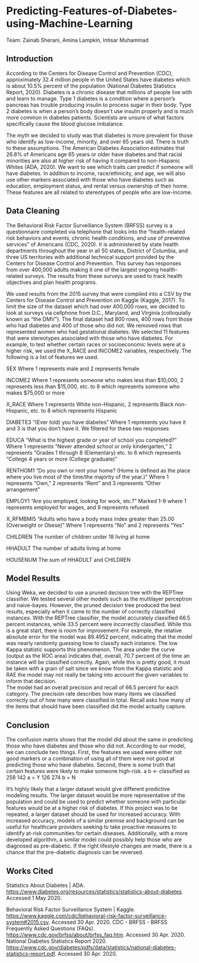 # Predicting-Features-of-Diabetes-using-Machine-Learning

Team: Zainab Sherani, Amina Lampkin, Intisar Muhammad

## Introduction
According to the Centers for Disease Control and Prevention (CDC), approximately 32.4 
million people in the United States have diabetes which is about 10.5% percent of the population (National Diabetes Statistics Report, 2020). Diabetes is a chronic disease that millions of people live with and learn to manage. Type 1 diabetes is a condition where a person’s pancreas has trouble producing insulin to process sugar in their body. Type 2 diabetes is when a person’s body doesn't use insulin properly and is much more common in diabetes patients. Scientists are unsure of what factors specifically cause the blood glucose imbalance. 

The myth we decided to study was that diabetes is more prevalent for those who identify as low-income, minority, and over 65 years old. There is truth to these assumptions. The American Diabetes Association estimates that 26.8% of Americans age 65 years or older have diabetes and that racial minorities are also at higher risk of having it compared to non-Hispanic Whites (ADA, 2020). We want to see which traits can predict if someone will have diabetes. In addition to income, race/ethnicity, and age, we will also use other markers associated with those who have diabetes such as education, employment status, and rental versus ownership of their home. These features are all related to stereotypes of people who are low-income. 

## Data Cleaning 
The Behavioral Risk Factor Surveillance System (BRFSS) survey is a questionnaire completed via telephone that looks into the “health-related risk behaviors and events, chronic health conditions, and use of preventive services” of Americans (CDC, 2020). It is administered by state health departments throughout the year in all 50 states, District of Columbia, and three US territories with additional technical support provided by the Centers for Disease Control and Prevention. This survey has responses from over 400,000 adults making it one of the largest ongoing health-related surveys. The results from these surveys are used to track health objectives and plan health programs. 

We used results from the 2015 survey that were compiled into a CSV by the Centers for Disease Control and Prevention on Kaggle (Kaggle, 2017). To limit the size of the dataset which had over 400,000 rows, we decided to look at surveys via cellphone from D.C., Maryland,  and Virginia (colloquially known as “the DMV”). The final dataset had 800 rows, 400 rows from those who had diabetes and 400 of those who did not. We removed rows that represented women who had gestational diabetes. We selected 11 features that were stereotypes associated with those who have diabetes. For example, to test whether certain races or socioeconomic levels were at a higher risk, we used the X_RACE and INCOME2 variables, respectively. The following is a list of features we used. 

SEX
Where 1 represents male and 2 represents female

INCOME2 
Where 1 represents someone who makes less than $10,000, 2 represents less than $15,000, etc. to 8 which represents someone who makes $75,000 or more

X_RACE 
Where 1 represents White non-Hispanic, 2 represents Black non-Hispanic, etc. to 8 which represents Hispanic

DIABETE3 
“(Ever told) you have diabetes”
Where 1 represents you have it and 3 is that you don’t have it. We filtered for these two responses 

EDUCA 
“What is the highest grade or year of school you completed?”
Where 1 represents “Never attended school or only kindergarten,” 2 represents “Grades 1 through 8 (Elementary) etc. to 6 which represents “College 4 years or more (College graduate)” 

RENTHOM1 
“Do you own or rent your home? (Home is defined as the place where you live most of the time/the majority of the year.)”
Where 1 represents “Own,” 2 represents “Rent” and 3 represents “Other arrangement”

EMPLOY1
“Are you employed, looking for work, etc.?”
Marked 1-9 where 1 represents employed for wages, and 9 represents refused

X_RFMBMI5
“Adults who have a body mass index greater than 25.00 (Overweight or Obese)”
Where 1 represents “No” and 2 represents “Yes”

CHILDREN
The number of children under 18 living at home

HHADULT
The number of adults living at home

HOUSENUM
The sum of HHADULT and CHILDREN

## Model Results 
Using Weka, we decided to use a pruned decision tree with the REPTree classifier. We tested several other models such as the multilayer perceptron and naive-bayes. However, the pruned decision tree produced the best results, especially when it came to the number of correctly classified instances. 
With the REPTree classifier, the model accurately classified 66.5 percent instances, while 33.5 percent were incorrectly classified. While this is a great start, there is room for improvement. For example, the relative absolute error for the model was 89.4952 percent, indicating that the model was nearly randomly guessing how to classify each instance. The low Kappa statistic supports this phenomenon. The area under the curve (output as the ROC area) indicates that, overall, 70.7 percent of the time an instance will be classified correctly. Again, while this is pretty good, it must be taken with a grain of salt since we know from the Kappa statistic and RAE the model may not really be taking into account the given variables to inform that decision.  
The model had an overall precision and recall of 66.5 percent for each category. The precision rate describes how many items we classified correctly out of how many were classified in total. Recall asks how many of the items that should have been classified did the model actually capture. 

## Conclusion 
The confusion matrix shows that the model did about the same in predicting those who have diabetes and those who did not. According to our model, we can conclude two things. First, the features we used were either not good markers or a combination of using all of them were not good at predicting those who have diabetes. Second, there is some truth that certain features were likely to make someone high-risk. 
a
b
← classified as
258
142
a = Y
126
274
b = N

It’s highly likely that a larger dataset would give different predictive modeling results. The larger dataset would be more representative of the population and could be used to predict whether someone with particular features would be at a higher risk of diabetes. If this project was to be repeated, a larger dataset should be used for increased accuracy. With increased accuracy, models of a similar premise and background can be useful for healthcare providers seeking to take proactive measures to identify at-risk communities for certain diseases. Additionally, with a more developed algorithm, a similar model could possibly help those who are diagnosed as pre-diabetic. If the right lifestyle changes are made, there is a chance that the pre-diabetic diagnosis can be reversed.


## Works Cited

Statistics About Diabetes | ADA. https://www.diabetes.org/resources/statistics/statistics-about-diabetes. Accessed 1 May 2020.

Behavioral Risk Factor Surveillance System | Kaggle. https://www.kaggle.com/cdc/behavioral-risk-factor-surveillance-system#2015.csv. Accessed 30 Apr. 2020.
CDC - BRFSS - BRFSS Frequently Asked Questions (FAQs). https://www.cdc.gov/brfss/about/brfss_faq.htm. Accessed 30 Apr. 2020.
National Diabetes Statistics Report 2020.
        https://www.cdc.gov/diabetes/pdfs/data/statistics/national-diabetes-statistics-report.pdf. 
        Accessed 30 Apr. 2020.   


